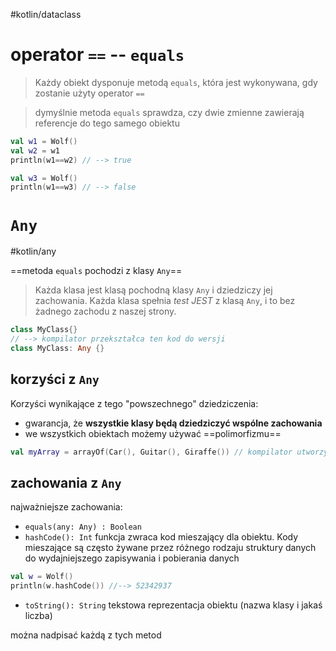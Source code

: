 #kotlin/dataclass 


# operator ` == `  --   `equals`


> Każdy obiekt dysponuje metodą `equals`, która jest wykonywana, gdy zostanie użyty operator ` == `  

> dymyślnie metoda `equals` sprawdza, czy dwie zmienne zawierają referencje do tego samego obiektu

```kotlin
val w1 = Wolf()
val w2 = w1
println(w1==w2) // --> true

val w3 = Wolf()
println(w1==w3) // --> false

```

# `Any`
#kotlin/any 

==metoda `equals` pochodzi z klasy `Any`==

>Każda klasa jest klasą pochodną klasy `Any` i dziedziczy jej zachowania. 
>Każda klasa spełnia *test JEST* z klasą `Any`, i to bez żadnego zachodu z naszej strony.

```kotlin
class MyClass{}
// --> kompilator przekształca ten kod do wersji
class MyClass: Any {}
```

## korzyści z `Any`
Korzyści wynikające z tego "powszechnego" dziedziczenia:
- gwarancja, że **wszystkie klasy będą dziedziczyć wspólne zachowania**
- we wszystkich obiektach możemy używać ==polimorfizmu==
```kotlin
val myArray = arrayOf(Car(), Guitar(), Giraffe()) // kompilator utworzy tablicę tyou `Array<Any>`, bo wspólną klasa bazową dla obiektów zapisanych w tablicy jest klasa `Any`
```

## zachowania z `Any`
najważniejsze zachowania:
- `equals(any: Any) : Boolean`
- `hashCode(): Int` funkcja zwraca kod mieszający dla obiektu. Kody mieszające są często żywane przez różnego rodzaju struktury danych do wydajniejszego zapisywania i pobierania danych
```kotlin
val w = Wolf()
println(w.hashCode()) //--> 52342937
```
- `toString(): String` tekstowa reprezentacja obiektu (nazwa klasy i jakaś liczba)

można nadpisać każdą z tych metod
















